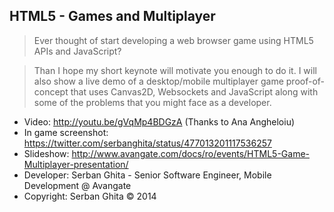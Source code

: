 ## HTML5 - Games and Multiplayer
> Ever thought of start developing a web browser game using HTML5 APIs and JavaScript?

> Than I hope my short keynote will motivate you enough to do it. I will also show a live demo of a desktop/mobile multiplayer game proof-of-concept that uses Canvas2D, Websockets and JavaScript along with some of the problems that you might face as a developer.


   * Video: http://youtu.be/gVqMp4BDGzA (Thanks to Ana Angheloiu)
   * In game screenshot: https://twitter.com/serbanghita/status/477013201117536257
   * Slideshow: http://www.avangate.com/docs/ro/events/HTML5-Game-Multiplayer-presentation/
   * Developer: Serban Ghita - Senior Software Engineer, Mobile Development @ Avangate
   * Copyright: Serban Ghita &copy; 2014
